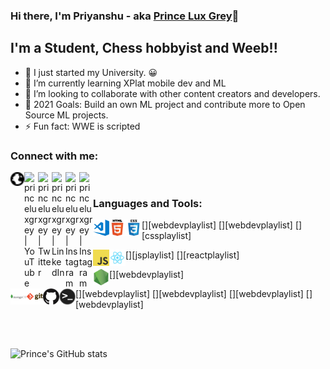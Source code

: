 ### Hi there, I'm Priyanshu - aka [Prince Lux Grey][website]👋

## I'm a Student, Chess hobbyist and Weeb!!

- 🔭 I just started my University. 😀
- 🌱 I’m currently learning XPlat mobile dev and ML 
- 👯 I’m looking to collaborate with other content creators and developers.
- 🥅 2021 Goals: Build an own ML project and contribute more to Open Source ML projects. 
- ⚡ Fun fact: WWE is scripted

### Connect with me:

[<img align="left" alt="princeluxgrey site" width="22px" src="https://raw.githubusercontent.com/iconic/open-iconic/master/svg/globe.svg" />][website]
[<img align="left" alt="princeluxgrey | YouTube" width="22px" src="https://cdn.jsdelivr.net/npm/simple-icons@v3/icons/youtube.svg" />][youtube]
[<img align="left" alt="princeluxgrey | Twitter" width="22px" src="https://cdn.jsdelivr.net/npm/simple-icons@v3/icons/twitter.svg" />][twitter]
[<img align="left" alt="princeluxgrey | LinkedIn" width="22px" src="https://cdn.jsdelivr.net/npm/simple-icons@v3/icons/linkedin.svg" />][linkedin]
[<img align="left" alt="princeluxgrey | Instagram" width="22px" src="https://cdn.jsdelivr.net/npm/simple-icons@v3/icons/instagram.svg" />][instagram]
[<img align="left" alt="princeluxgrey | Instagram" width="22px" src="https://cdn.jsdelivr.net/npm/simple-icons@v3/icons/twitch.svg" />][twitch]
<br />

### Languages and Tools:

[<img align="left" alt="Visual Studio Code" width="26px" src="https://raw.githubusercontent.com/github/explore/80688e429a7d4ef2fca1e82350fe8e3517d3494d/topics/visual-studio-code/visual-studio-code.png" />][webdevplaylist]
[<img align="left" alt="HTML5" width="26px" src="https://raw.githubusercontent.com/github/explore/80688e429a7d4ef2fca1e82350fe8e3517d3494d/topics/html/html.png" />][webdevplaylist]
[<img align="left" alt="CSS3" width="26px" src="https://raw.githubusercontent.com/github/explore/80688e429a7d4ef2fca1e82350fe8e3517d3494d/topics/css/css.png" />][cssplaylist]
<!--[<img align="left" alt="Sass" width="26px" src="https://raw.githubusercontent.com/github/explore/80688e429a7d4ef2fca1e82350fe8e3517d3494d/topics/sass/sass.png" />][cssplaylist]-->
[<img align="left" alt="JavaScript" width="26px" src="https://raw.githubusercontent.com/github/explore/80688e429a7d4ef2fca1e82350fe8e3517d3494d/topics/javascript/javascript.png" />][jsplaylist]
[<img align="left" alt="React" width="26px" src="https://raw.githubusercontent.com/github/explore/80688e429a7d4ef2fca1e82350fe8e3517d3494d/topics/react/react.png" />][reactplaylist]
<!--[<img align="left" alt="Gatsby" width="26px" src="https://raw.githubusercontent.com/github/explore/e94815998e4e0713912fed477a1f346ec04c3da2/topics/gatsby/gatsby.png" />][webdevplaylist]
[<img align="left" alt="GraphQL" width="26px" src="https://raw.githubusercontent.com/github/explore/80688e429a7d4ef2fca1e82350fe8e3517d3494d/topics/graphql/graphql.png" />][webdevplaylist]-->
[<img align="left" alt="Node.js" width="26px" src="https://raw.githubusercontent.com/github/explore/80688e429a7d4ef2fca1e82350fe8e3517d3494d/topics/nodejs/nodejs.png" />][webdevplaylist]
<!--[<img align="left" alt="Deno" width="26px" src="https://raw.githubusercontent.com/github/explore/361e2821e2dea67711cde99c9c40ed357061cf27/topics/deno/deno.png" />][webdevplaylist]
[<img align="left" alt="SQL" width="26px" src="https://raw.githubusercontent.com/github/explore/80688e429a7d4ef2fca1e82350fe8e3517d3494d/topics/sql/sql.png" />][webdevplaylist]
[<img align="left" alt="MySQL" width="26px" src="https://raw.githubusercontent.com/github/explore/80688e429a7d4ef2fca1e82350fe8e3517d3494d/topics/mysql/mysql.png" />][webdevplaylist]-->
[<img align="left" alt="MongoDB" width="26px" src="https://raw.githubusercontent.com/github/explore/80688e429a7d4ef2fca1e82350fe8e3517d3494d/topics/mongodb/mongodb.png" />][webdevplaylist]
[<img align="left" alt="Git" width="26px" src="https://raw.githubusercontent.com/github/explore/80688e429a7d4ef2fca1e82350fe8e3517d3494d/topics/git/git.png" />][webdevplaylist]
[<img align="left" alt="GitHub" width="26px" src="https://raw.githubusercontent.com/github/explore/78df643247d429f6cc873026c0622819ad797942/topics/github/github.png" />][webdevplaylist]
[<img align="left" alt="Terminal" width="26px" src="https://raw.githubusercontent.com/github/explore/80688e429a7d4ef2fca1e82350fe8e3517d3494d/topics/terminal/terminal.png" />][webdevplaylist]

<br />
<br />

![Prince's GitHub stats](https://github-readme-stats.vercel.app/api?username=princeluxgrey&show_icons=true&theme=radical)


[website]: https://princeluxgrey.github.io/
[twitch]: https://www.twitch.tv/princeluxgrey
[twitter]: https://twitter.com/princeluxgrey
[youtube]: https://www.youtube.com/channel/UCk7J8aR5LY0NhoTLiMOr03A
[instagram]: https://www.instagram.com/princeluxgrey/
[linkedin]: https://www.linkedin.com/in/priyanshu-kumar-79b2aa1b3/

